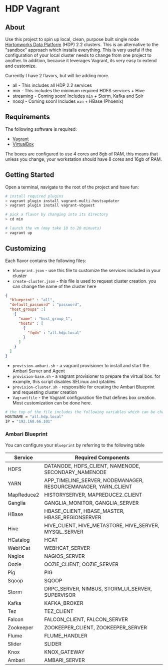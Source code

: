 # HDP Vagrant

## About
Use this project to spin up local, clean, purpose built single node [Hortonworks Data Platform](http://hortonworks.com/hdp/) (HDP) 2.2 clusters.  This is an alternative to the "sandbox" approach which installs everything.  This is very useful if the configuration of your local cluster needs to change from one project to another.  In addition, because it leverages Vagrant, its very easy to extend and customize.

Currently I have 2 flavors, but will be adding more.

* all - This includes all HDP 2.2 services
* min - This includes the minimum required HDFS services + Hive
* streaming - Coming soon!  Includes `min` + Storm, Kafka and Solr
* nosql - Coming soon! Includes `min` + HBase (Phoenix)


## Requirements

The following software is required:

* [Vagrant](https://www.vagrantup.com/)
* [VirtualBox](https://www.virtualbox.org/)

The boxes are configured to use 4 cores and 8gb of RAM, this means that unless you change, your workstation should have 8 cores and 16gb of RAM.

## Getting Started

Open a terminal, navigate to the root of the project and have fun:

```bash
# install required plugins
> vagrant plugin install vagrant-multi-hostsupdater
> vagrant plugin install vagrant-vbguest

# pick a flavor by changing into its directory
> cd min

# launch the vm (may take 10 to 20 minuets)
> vagrant up
```

## Customizing

Each flavor contains the following files:

* `blueprint.json` - use this file to customize the services included in your cluster
* `create-cluster.json` - this file is used to request cluster creation.  you can change the name of the cluster here
```JSON
{
  "blueprint" : "all",
  "default_password" : "password",
  "host_groups" :[
    {
      "name" : "host_group_1",
      "hosts" : [
        {
          "fqdn" : "all.hdp.local"
        }
      ]
    }
  ]
}
```
* `provision-ambari.sh` - a vagrant provisioner to install and start the Ambari Server and Agent
* `provision-base.sh` - a vagrant provisioner to prepare the virtual box. for example, this script disables SELinux and iptables
* `provision-cluster.sh` - responsible for creating the Ambari Blueprint and requesting cluster creation
* `Vagrantfile` - the Vagrant configuration file that defines box creation.  Most customization can be done here.
```bash
# the top of the file includes the following variables which can be changed if needed
HOSTNAME = "all.hdp.local"
IP = "192.168.66.101"
```

### Ambari Blueprint

You can configure your `Blueprint` by referring to the following table

Service  | Required Components
-------- | ----------
HDFS | DATANODE, HDFS_CLIENT, NAMENODE, SECONDARY_NAMENODE
YARN | APP_TIMELINE_SERVER, NODEMANAGER, RESOURCEMANAGER, YARN_CLIENT
MapReduce2 | HISTORYSERVER, MAPREDUCE2_CLIENT
Ganglia | GANGLIA_MONITOR, GANGLIA_SERVER
HBase | HBASE_CLIENT, HBASE_MASTER, HBASE_REGIONSERVER
Hive | HIVE_CLIENT, HIVE_METASTORE, HIVE_SERVER, MYSQL_SERVER
HCatalog | HCAT
WebHCat | WEBHCAT_SERVER
Nagios| NAGIOS_SERVER
Oozie| OOZIE_CLIENT, OOZIE_SERVER
Pig | PIG
Sqoop | SQOOP
Storm | DRPC_SERVER, NIMBUS, STORM_UI_SERVER, SUPERVISOR
Kafka | KAFKA_BROKER
Tez | TEZ_CLIENT
Falcon | FALCON_CLIENT, FALCON_SERVER
Zookeeper | ZOOKEEPER_CLIENT, ZOOKEEPER_SERVER
Flume | FLUME_HANDLER
Slider | SLIDER
Knox | KNOX_GATEWAY
Ambari | AMBARI_SERVER

